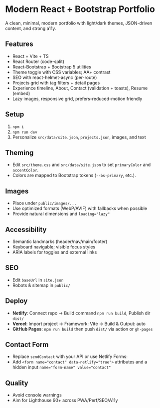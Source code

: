 # Modern React + Bootstrap Portfolio


A clean, minimal, modern portfolio with light/dark themes, JSON-driven content, and strong a11y.


## Features
- React + Vite + TS
- React Router (code-split)
- React-Bootstrap + Bootstrap 5 utilities
- Theme toggle with CSS variables; AA+ contrast
- SEO with react-helmet-async (per-route)
- Projects grid with tag filters + detail pages
- Experience timeline, About, Contact (validation + toasts), Resume (embed)
- Lazy images, responsive grid, prefers-reduced-motion friendly


## Setup
1. `npm i`
2. `npm run dev`
3. Personalize `src/data/site.json`, `projects.json`, images, and text


## Theming
- Edit `src/theme.css` and `src/data/site.json` to set `primaryColor` and `accentColor`.
- Colors are mapped to Bootstrap tokens (`--bs-primary`, etc.).


## Images
- Place under `public/images/...`
- Use optimized formats (WebP/AVIF) with fallbacks when possible
- Provide natural dimensions and `loading="lazy"`


## Accessibility
- Semantic landmarks (header/nav/main/footer)
- Keyboard navigable; visible focus styles
- ARIA labels for toggles and external links


## SEO
- Edit `baseUrl` in `site.json`
- Robots & sitemap in `public/`


## Deploy
- **Netlify**: Connect repo → Build command `npm run build`, Publish dir `dist/`
- **Vercel**: Import project → Framework: Vite → Build & Output: auto
- **GitHub Pages**: `npm run build` then push `dist/` via action or `gh-pages`


## Contact Form
- Replace `sendContact` with your API or use Netlify Forms:
- Add `<form name="contact" data-netlify="true">` attributes and a hidden input `name="form-name" value="contact"`


## Quality
- Avoid console warnings
- Aim for Lighthouse 90+ across PWA/Perf/SEO/A11y